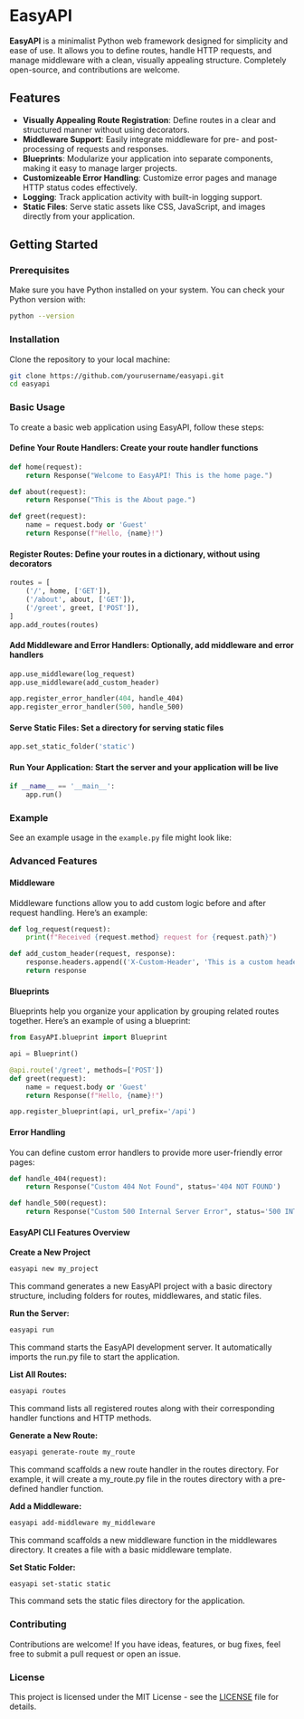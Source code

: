 # EasyAPI

**EasyAPI** is a minimalist Python web framework designed for simplicity and ease of use. It allows you to define routes, handle HTTP requests, and manage middleware with a clean, visually appealing structure. Completely open-source, and contributions are welcome.

## Features

- **Visually Appealing Route Registration**: Define routes in a clear and structured manner without using decorators.
- **Middleware Support**: Easily integrate middleware for pre- and post-processing of requests and responses.
- **Blueprints**: Modularize your application into separate components, making it easy to manage larger projects.
- **Customizeable Error Handling**: Customize error pages and manage HTTP status codes effectively.
- **Logging**: Track application activity with built-in logging support.
- **Static Files**: Serve static assets like CSS, JavaScript, and images directly from your application.

## Getting Started

### Prerequisites

Make sure you have Python installed on your system. You can check your Python version with:

```bash
python --version
```

### Installation

Clone the repository to your local machine:

```bash
git clone https://github.com/yourusername/easyapi.git
cd easyapi
```

### Basic Usage

To create a basic web application using EasyAPI, follow these steps:

#### **Define Your Route Handlers**: Create your route handler functions

```python
def home(request):
    return Response("Welcome to EasyAPI! This is the home page.")

def about(request):
    return Response("This is the About page.")

def greet(request):
    name = request.body or 'Guest'
    return Response(f"Hello, {name}!")
```

#### **Register Routes**: Define your routes in a dictionary, without using decorators

```python
routes = [
    ('/', home, ['GET']),
    ('/about', about, ['GET']),
    ('/greet', greet, ['POST']),
]
app.add_routes(routes)
```

#### **Add Middleware and Error Handlers**: Optionally, add middleware and error handlers

```python
app.use_middleware(log_request)
app.use_middleware(add_custom_header)

app.register_error_handler(404, handle_404)
app.register_error_handler(500, handle_500)
```

#### **Serve Static Files**: Set a directory for serving static files

```python
app.set_static_folder('static')
```

#### **Run Your Application**: Start the server and your application will be live

```python
if __name__ == '__main__':
    app.run()
```

### Example

See an example usage in the `example.py` file might look like:

### Advanced Features

#### Middleware

Middleware functions allow you to add custom logic before and after request handling. Here’s an example:

```python
def log_request(request):
    print(f"Received {request.method} request for {request.path}")

def add_custom_header(request, response):
    response.headers.append(('X-Custom-Header', 'This is a custom header'))
    return response
```

#### Blueprints

Blueprints help you organize your application by grouping related routes together. Here’s an example of using a blueprint:

```python
from EasyAPI.blueprint import Blueprint

api = Blueprint()

@api.route('/greet', methods=['POST'])
def greet(request):
    name = request.body or 'Guest'
    return Response(f"Hello, {name}!")

app.register_blueprint(api, url_prefix='/api')
```

#### Error Handling

You can define custom error handlers to provide more user-friendly error pages:

```python
def handle_404(request):
    return Response("Custom 404 Not Found", status='404 NOT FOUND')

def handle_500(request):
    return Response("Custom 500 Internal Server Error", status='500 INTERNAL SERVER ERROR')
```

#### EasyAPI CLI Features Overview

**Create a New Project**

```bash
easyapi new my_project
```

This command generates a new EasyAPI project with a basic directory structure, including folders for routes, middlewares, and static files.

**Run the Server:**

```bash
easyapi run
```

This command starts the EasyAPI development server. It automatically imports the run.py file to start the application.

**List All Routes:**

```bash
easyapi routes
```

This command lists all registered routes along with their corresponding handler functions and HTTP methods.

**Generate a New Route:**

```bash
easyapi generate-route my_route
```

This command scaffolds a new route handler in the routes directory. For example, it will create a my_route.py file in the routes directory with a pre-defined handler function.

**Add a Middleware:**

```bash
easyapi add-middleware my_middleware
```

This command scaffolds a new middleware function in the middlewares directory. It creates a file with a basic middleware template.

**Set Static Folder:**

```bash
easyapi set-static static
```

This command sets the static files directory for the application.

### Contributing

Contributions are welcome! If you have ideas, features, or bug fixes, feel free to submit a pull request or open an issue.

### License

This project is licensed under the MIT License - see the [LICENSE](LICENSE) file for details.
